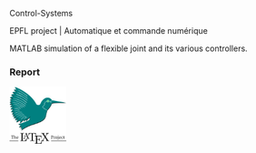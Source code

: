 Control-Systems

EPFL project | Automatique et commande numérique

MATLAB simulation of a flexible joint and its various controllers.

### Report
[<img align="left" alt="LATEX" width="100px" src="https://raw.githubusercontent.com/github/explore/80688e429a7d4ef2fca1e82350fe8e3517d3494d/topics/latex/latex.png" />][report]

[report]: https://github.com/KookaS/Control-Systems